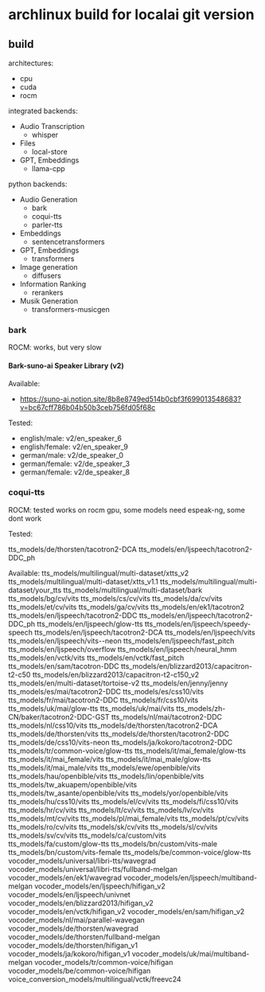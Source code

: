 # archlinux build for localai git version

## build

architectures:

- cpu
- cuda
- rocm

integrated backends:

- Audio Transcription
  - whisper
- Files
  - local-store
- GPT, Embeddings
  - llama-cpp

python backends:

- Audio Generation
  - bark
  - coqui-tts
  - parler-tts
- Embeddings
  - sentencetransformers
- GPT, Embeddings
  - transformers
- Image generation
  - diffusers
- Information Ranking
  - rerankers
- Musik Generation
  - transformers-musicgen

### bark

ROCM: works, but very slow

#### Bark-suno-ai Speaker Library (v2)

Available:

- https://suno-ai.notion.site/8b8e8749ed514b0cbf3f699013548683?v=bc67cff786b04b50b3ceb756fd05f68c

Tested:

- english/male:   v2/en_speaker_6
- english/female: v2/en_speaker_9
- german/male:    v2/de_speaker_0
- german/female:  v2/de_speaker_3
- german/female:  v2/de_speaker_8


### coqui-tts

ROCM: tested works on rocm gpu, some models need espeak-ng, some dont work

Tested:

tts_models/de/thorsten/tacotron2-DCA
tts_models/en/ljspeech/tacotron2-DDC_ph

Available:
tts_models/multilingual/multi-dataset/xtts_v2
tts_models/multilingual/multi-dataset/xtts_v1.1
tts_models/multilingual/multi-dataset/your_tts
tts_models/multilingual/multi-dataset/bark
tts_models/bg/cv/vits
tts_models/cs/cv/vits
tts_models/da/cv/vits
tts_models/et/cv/vits
tts_models/ga/cv/vits
tts_models/en/ek1/tacotron2
tts_models/en/ljspeech/tacotron2-DDC
tts_models/en/ljspeech/tacotron2-DDC_ph
tts_models/en/ljspeech/glow-tts
tts_models/en/ljspeech/speedy-speech
tts_models/en/ljspeech/tacotron2-DCA
tts_models/en/ljspeech/vits
tts_models/en/ljspeech/vits--neon
tts_models/en/ljspeech/fast_pitch
tts_models/en/ljspeech/overflow
tts_models/en/ljspeech/neural_hmm
tts_models/en/vctk/vits
tts_models/en/vctk/fast_pitch
tts_models/en/sam/tacotron-DDC
tts_models/en/blizzard2013/capacitron-t2-c50
tts_models/en/blizzard2013/capacitron-t2-c150_v2
tts_models/en/multi-dataset/tortoise-v2
tts_models/en/jenny/jenny
tts_models/es/mai/tacotron2-DDC
tts_models/es/css10/vits
tts_models/fr/mai/tacotron2-DDC
tts_models/fr/css10/vits
tts_models/uk/mai/glow-tts
tts_models/uk/mai/vits
tts_models/zh-CN/baker/tacotron2-DDC-GST
tts_models/nl/mai/tacotron2-DDC
tts_models/nl/css10/vits
tts_models/de/thorsten/tacotron2-DCA
tts_models/de/thorsten/vits
tts_models/de/thorsten/tacotron2-DDC
tts_models/de/css10/vits-neon
tts_models/ja/kokoro/tacotron2-DDC
tts_models/tr/common-voice/glow-tts
tts_models/it/mai_female/glow-tts
tts_models/it/mai_female/vits
tts_models/it/mai_male/glow-tts
tts_models/it/mai_male/vits
tts_models/ewe/openbible/vits
tts_models/hau/openbible/vits
tts_models/lin/openbible/vits
tts_models/tw_akuapem/openbible/vits
tts_models/tw_asante/openbible/vits
tts_models/yor/openbible/vits
tts_models/hu/css10/vits
tts_models/el/cv/vits
tts_models/fi/css10/vits
tts_models/hr/cv/vits
tts_models/lt/cv/vits
tts_models/lv/cv/vits
tts_models/mt/cv/vits
tts_models/pl/mai_female/vits
tts_models/pt/cv/vits
tts_models/ro/cv/vits
tts_models/sk/cv/vits
tts_models/sl/cv/vits
tts_models/sv/cv/vits
tts_models/ca/custom/vits
tts_models/fa/custom/glow-tts
tts_models/bn/custom/vits-male
tts_models/bn/custom/vits-female
tts_models/be/common-voice/glow-tts
vocoder_models/universal/libri-tts/wavegrad
vocoder_models/universal/libri-tts/fullband-melgan
vocoder_models/en/ek1/wavegrad
vocoder_models/en/ljspeech/multiband-melgan
vocoder_models/en/ljspeech/hifigan_v2
vocoder_models/en/ljspeech/univnet
vocoder_models/en/blizzard2013/hifigan_v2
vocoder_models/en/vctk/hifigan_v2
vocoder_models/en/sam/hifigan_v2
vocoder_models/nl/mai/parallel-wavegan
vocoder_models/de/thorsten/wavegrad
vocoder_models/de/thorsten/fullband-melgan
vocoder_models/de/thorsten/hifigan_v1
vocoder_models/ja/kokoro/hifigan_v1
vocoder_models/uk/mai/multiband-melgan
vocoder_models/tr/common-voice/hifigan
vocoder_models/be/common-voice/hifigan
voice_conversion_models/multilingual/vctk/freevc24
